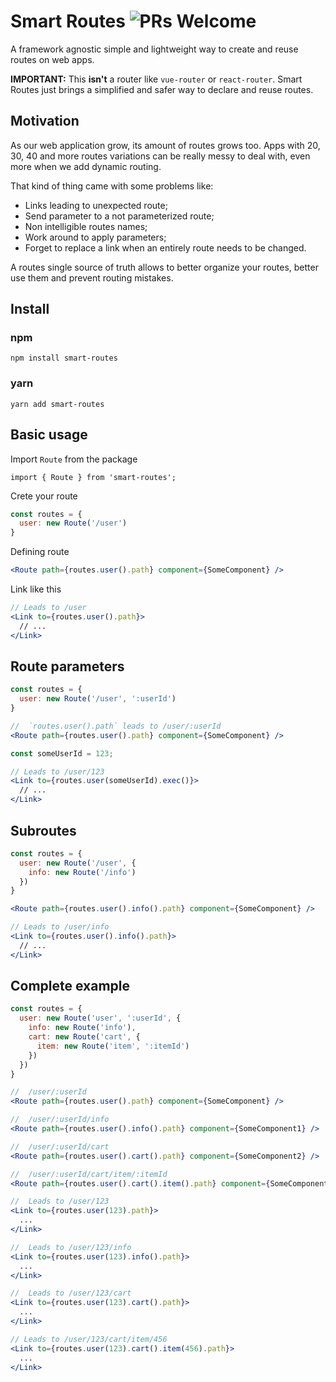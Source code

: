 # Smart Routes ![PRs Welcome](https://img.shields.io/badge/PRs-welcome-green.svg "PRs Welcome")


A framework agnostic simple and lightweight way to create and reuse routes on web apps.

**IMPORTANT:** This **isn't** a router like `vue-router` or `react-router`. Smart Routes just brings a simplified and safer way to declare and reuse routes.


## Motivation
As our web application grow, its amount of routes grows too. Apps with 20, 30, 40 and more routes variations can be really messy to deal with, even more when we add dynamic routing. 

That kind of thing came with some problems like:
* Links leading to unexpected route;
* Send parameter to a not parameterized route;
* Non intelligible routes names;
* Work around to apply parameters;
* Forget to replace a link when an entirely route needs to be changed.

A routes single source of truth allows to better organize your routes, better use them and prevent routing mistakes. 


## Install
### npm
```
npm install smart-routes
```
### yarn
```
yarn add smart-routes
```


## Basic usage
Import `Route` from the package
```
import { Route } from 'smart-routes';
```

Crete your route

```js
const routes = {
  user: new Route('/user')
}
```

Defining route 

```jsx
<Route path={routes.user().path} component={SomeComponent} />
```

Link like this

```jsx
// Leads to /user
<Link to={routes.user().path}> 
  // ...
</Link>
```


## Route parameters
```js
const routes = {
  user: new Route('/user', ':userId')
}
```

```jsx
//  `routes.user().path` leads to /user/:userId
<Route path={routes.user().path} component={SomeComponent} />
```

```jsx
const someUserId = 123;

// Leads to /user/123
<Link to={routes.user(someUserId).exec()}>
  // ...
</Link>
```


## Subroutes
```js
const routes = {
  user: new Route('/user', {
    info: new Route('/info')
  })
}
```

```jsx
<Route path={routes.user().info().path} component={SomeComponent} />
```

```jsx
// Leads to /user/info
<Link to={routes.user().info().path}> 
  // ...
</Link>
```


## Complete example
```js
const routes = {
  user: new Route('user', ':userId', {
    info: new Route('info'),
    cart: new Route('cart', {
      item: new Route('item', ':itemId')
    })
  })
}
```

```jsx
//  /user/:userId
<Route path={routes.user().path} component={SomeComponent} />

//  /user/:userId/info
<Route path={routes.user().info().path} component={SomeComponent1} />

//  /user/:userId/cart
<Route path={routes.user().cart().path} component={SomeComponent2} />

//  /user/:userId/cart/item/:itemId
<Route path={routes.user().cart().item().path} component={SomeComponent3} />
```

```jsx
//  Leads to /user/123
<Link to={routes.user(123).path}> 
  ...
</Link>

//  Leads to /user/123/info
<Link to={routes.user(123).info().path}> 
  ...
</Link>

//  Leads to /user/123/cart
<Link to={routes.user(123).cart().path}> 
  ...
</Link>

// Leads to /user/123/cart/item/456
<Link to={routes.user(123).cart().item(456).path}> 
  ...
</Link>
```
